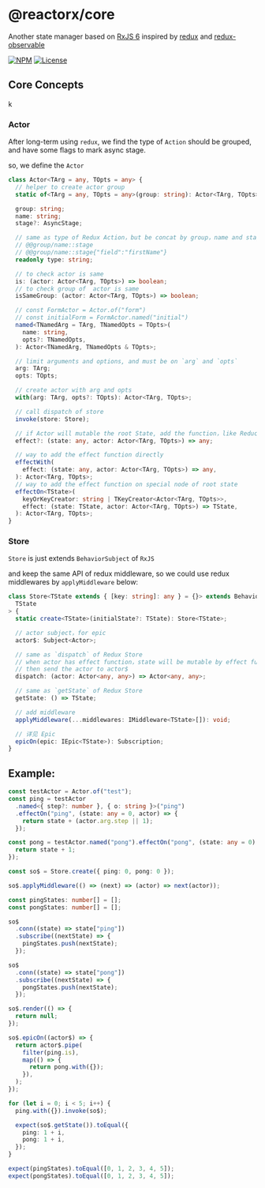 # @reactorx/core

Another state manager based on [RxJS 6](https://github.com/ReactiveX/rxjs)
inspired by [redux](https://redux.js.org/) and [redux-observable](https://redux-observable.js.org/)

[![NPM](https://img.shields.io/npm/v/@reactorx/core.svg?style=flat-square)](https://npmjs.org/package/@reactorx/core)
[![License](https://img.shields.io/npm/l/@reactorx/core.svg?style=flat-square)](https://npmjs.org/package/@reactorx/core)

## Core Concepts​

k

### Actor

After long-term using `redux`,
we find the type of `Action` should be grouped, and have some flags to mark async stage.

so, we define the `Actor`

```typescript
class Actor<TArg = any, TOpts = any> {
  // helper to create actor group
  static of<TArg = any, TOpts = any>(group: string): Actor<TArg, TOpts>;

  group: string;
  name: string;
  stage?: AsyncStage;

  // same as type of Redux Action，but be concat by group，name and stage, even opts
  // @@group/name::stage
  // @@group/name::stage{"field":"firstName"}
  readonly type: string;

  // to check actor is same
  is: (actor: Actor<TArg, TOpts>) => boolean;
  // to check group of  actor is same
  isSameGroup: (actor: Actor<TArg, TOpts>) => boolean;

  // const FormActor = Actor.of("form")
  // const initialForm = FormActor.named("initial")
  named<TNamedArg = TArg, TNamedOpts = TOpts>(
    name: string,
    opts?: TNamedOpts,
  ): Actor<TNamedArg, TNamedOpts & TOpts>;

  // limit arguments and options, and must be on `arg` and `opts`
  arg: TArg;
  opts: TOpts;

  // create actor with arg and opts
  with(arg: TArg, opts?: TOpts): Actor<TArg, TOpts>;

  // call dispatch of store
  invoke(store: Store);

  // if Actor will mutable the root State, add the function，like Reducer of Redux
  effect?: (state: any, actor: Actor<TArg, TOpts>) => any;

  // way to add the effect function directly
  effectWith(
    effect: (state: any, actor: Actor<TArg, TOpts>) => any,
  ): Actor<TArg, TOpts>;
  // way to add the effect function on special node of root state
  effectOn<TState>(
    keyOrKeyCreator: string | TKeyCreator<Actor<TArg, TOpts>>,
    effect: (state: TState, actor: Actor<TArg, TOpts>) => TState,
  ): Actor<TArg, TOpts>;
}
```

### Store

`Store` is just extends `BehaviorSubject` of `RxJS`

and keep the same API of redux middleware, so we could use redux middlewares by `applyMiddleware` below:

```typescript
class Store<TState extends { [key: string]: any } = {}> extends BehaviorSubject<
  TState
> {
  static create<TState>(initialState?: TState): Store<TState>;

  // actor subject，for epic
  actor$: Subject<Actor>;

  // same as `dispatch` of Redux Store
  // when actor has effect function，state will be mutable by effect function，just like Reducer of Redux Store
  // then send the actor to actor$
  dispatch: (actor: Actor<any, any>) => Actor<any, any>;

  // same as `getState` of Redux Store
  getState: () => TState;

  // add middleware
  applyMiddleware(...middlewares: IMiddleware<TState>[]): void;

  // 详见 Epic
  epicOn(epic: IEpic<TState>): Subscription;
}
```

## Example:

```typescript
const testActor = Actor.of("test");
const ping = testActor
  .named<{ step?: number }, { o: string }>("ping")
  .effectOn("ping", (state: any = 0, actor) => {
    return state + (actor.arg.step || 1);
  });

const pong = testActor.named("pong").effectOn("pong", (state: any = 0) => {
  return state + 1;
});

const so$ = Store.create({ ping: 0, pong: 0 });

so$.applyMiddleware(() => (next) => (actor) => next(actor));

const pingStates: number[] = [];
const pongStates: number[] = [];

so$
  .conn((state) => state["ping"])
  .subscribe((nextState) => {
    pingStates.push(nextState);
  });

so$
  .conn((state) => state["pong"])
  .subscribe((nextState) => {
    pongStates.push(nextState);
  });

so$.render(() => {
  return null;
});

so$.epicOn((actor$) => {
  return actor$.pipe(
    filter(ping.is),
    map(() => {
      return pong.with({});
    }),
  );
});

for (let i = 0; i < 5; i++) {
  ping.with({}).invoke(so$);

  expect(so$.getState()).toEqual({
    ping: 1 + i,
    pong: 1 + i,
  });
}

expect(pingStates).toEqual([0, 1, 2, 3, 4, 5]);
expect(pongStates).toEqual([0, 1, 2, 3, 4, 5]);
```
